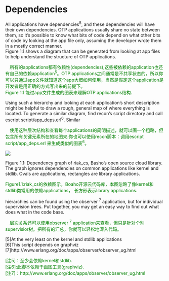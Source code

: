 # Dependencies
All applications have dependencies<sup>5</sup>, and these dependencies will have their own dependencies. OTP applications usually share no state between them, so it’s possible to know what bits of code depend on what other bits of code by looking at the app file only, assuming the developer wrote them in a mostly correct manner.<br>
Figure 1.1 shows a diagram that can be generated from looking at app files to help understand the structure of OTP applications.
<p></p>
<font color="green">
&emsp;所有的applications都有依赖性(dependencies),这些被依赖的application也还有自己的依赖application<sup>5</sup>。OTP applications之间通常是不共享状态的，所以你可以只通过app文件就知道这个app大概如何使用，当然是假定这个application是开发者是用正确的方式写出来的前提下。<br>
Figure 1.1 能过app文件生成的图表来理解OTP applications结构.
</font>
<p></p>
Using such a hierarchy and looking at each application’s short description might be helpful to draw a rough, general map of where everything is located. To generate a similar diagram, find recon’s script directory and call escript script/app_deps.erl<sup>6</sup>. Similar
<p></p>
<font color="green">
&emsp;使用这种层次结构和查看每个applications的简明描述，就可以画一个粗略，但包含所有关键元素所在的地图来.你也可以使用recon脚本：调用escript script/app_deps.erl 来生成类似的图表<sup>6</sup>。
</font>
<p></p>

![](http://erlang-in-anger.qiniudn.com/chapter1_1.png)

Figure 1.1: Dependency graph of riak_cs, Basho’s open source cloud library. The graph ignores dependencies on common applications like kernel and stdlib. Ovals are applications,
rectangles are library applications.
<p></p>
<font color="green">
Figure1.1:riak_cs的依赖图示，Boaho开源云代码库，本图忽略了像kernel和stdlib类常用的依赖applications，
长方形表示library applications.
</font>
<p></p>
hierarchies can be found using the observer <sup>7</sup> application, but for individual supervision trees. Put together, you may get an easy way to find out what does what in the code base.
<p></p>
<font color="green">
&emsp;层次关系还可以使用observer <sup>7</sup> application来查看，但只是针对个别supervisior树。把所有的汇总，你就可以轻松地深入代码。
</font>
<p></p>
[5]At the very least on the kernel and stdlib applications<br>
[6]This script depends on graphviz<br>
[7]http://www.erlang.org/doc/apps/observer/observer_ug.html
<p></p>
<font color="green">
[注5]：至少会依赖kernel和stdlib. <br>
[注6]:此脚本依赖于画图工具(graphviz). <br>
[注7]：http://www.erlang.org/doc/apps/observer/observer_ug.html
</font>

